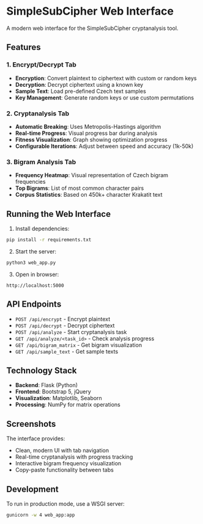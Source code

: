 # SimpleSubCipher Web Interface

A modern web interface for the SimpleSubCipher cryptanalysis tool.

## Features

### 1. Encrypt/Decrypt Tab
- **Encryption**: Convert plaintext to ciphertext with custom or random keys
- **Decryption**: Decrypt ciphertext using a known key
- **Sample Text**: Load pre-defined Czech text samples
- **Key Management**: Generate random keys or use custom permutations

### 2. Cryptanalysis Tab
- **Automatic Breaking**: Uses Metropolis-Hastings algorithm
- **Real-time Progress**: Visual progress bar during analysis
- **Fitness Visualization**: Graph showing optimization progress
- **Configurable Iterations**: Adjust between speed and accuracy (1k-50k)

### 3. Bigram Analysis Tab
- **Frequency Heatmap**: Visual representation of Czech bigram frequencies
- **Top Bigrams**: List of most common character pairs
- **Corpus Statistics**: Based on 450k+ character Krakatit text

## Running the Web Interface

1. Install dependencies:
```bash
pip install -r requirements.txt
```

2. Start the server:
```bash
python3 web_app.py
```

3. Open in browser:
```
http://localhost:5000
```

## API Endpoints

- `POST /api/encrypt` - Encrypt plaintext
- `POST /api/decrypt` - Decrypt ciphertext
- `POST /api/analyze` - Start cryptanalysis task
- `GET /api/analyze/<task_id>` - Check analysis progress
- `GET /api/bigram_matrix` - Get bigram visualization
- `GET /api/sample_text` - Get sample texts

## Technology Stack

- **Backend**: Flask (Python)
- **Frontend**: Bootstrap 5, jQuery
- **Visualization**: Matplotlib, Seaborn
- **Processing**: NumPy for matrix operations

## Screenshots

The interface provides:
- Clean, modern UI with tab navigation
- Real-time cryptanalysis with progress tracking
- Interactive bigram frequency visualization
- Copy-paste functionality between tabs

## Development

To run in production mode, use a WSGI server:
```bash
gunicorn -w 4 web_app:app
```